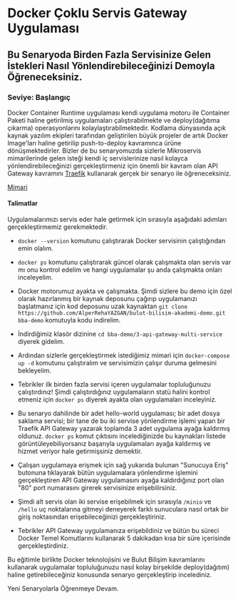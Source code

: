 # Docker Çoklu Servis Gateway Uygulaması

## Bu Senaryoda Birden Fazla Servisinize Gelen İstekleri Nasıl Yönlendirebileceğinizi Demoyla Öğreneceksiniz.  

###  Seviye: Başlangıç

Docker Container Runtime uygulaması kendi uygulama motoru ile Container Paketi haline getirilmiş uygulamaları çalıştırabilmekte ve deploy(dağıtıma çıkarma) operasyonlarını kolaylaştırabilmektedir. Kodlama dünyasında açık kaynak yazılım ekipleri tarafından geliştirilen büyük projeler de artık Docker Image'ları haline getirilip push-to-deploy kavramınca ürüne dönüşmektedirler. Bizler de bu senaryomuzda sizlerle Mikroservis mimarilerinde gelen isteği kendi iç servislerinize nasıl kolayca yönlendirebileceğinizi gerçekleştirmeniz için önemli bir kavram olan API Gateway kavramını [Traefik](https://traefik.io/) kullanarak gerçek bir senaryo ile öğreneceksiniz.  

[Mimari](https://cdn.bulutbilisimakademi.com/public/images/pg/bba-scenario-gateway.png)


#### Talimatlar  

Uygulamalarımızı servis eder hale getirmek için sırasıyla aşağıdaki adımları gerçekleştirmemiz gerekmektedir.    

- ``docker --version`` komutunu çalıştırarak Docker servisinin çalıştığından emin olalım.  

- ``docker ps`` komutunu çalıştırarak güncel olarak çalışmakta olan servis var mı onu kontrol edelim ve hangi uygulamalar şu anda çalışmakta onları inceleyelim.  

- Docker motorumuz ayakta ve çalışmakta. Şimdi sizlere bu demo için özel olarak hazırlanmış bir kaynak deposunu çağırıp uygulamanızı başlatmanız için kod deposunu uzak kaynaktan ```git clone https://github.com/AlperRehaYAZGAN/bulut-bilisim-akademi-demo.git bba-demo``` komutuyla kodu indirelim.  

- İndirdiğimiz klasör dizinine ``cd bba-demo/3-api-gateway-multi-service`` diyerek gidelim.  

- Ardından sizlerle gerçekleştirmek istediğimiz mimari için ``docker-compose up -d`` komutunu çalıştıralım ve servisimizin çalışır duruma gelmesini bekleyelim.  

- Tebrikler ilk birden fazla servisi içeren uygulamalar topluluğunuzu çalıştırdınız! Şimdi çalıştırdığınız uygulamaların statü halini kontrol etmeniz için ``docker ps`` diyerek ayakta olan uygulamaları inceleyiniz.  

- Bu senaryo dahilinde bir adet hello-world uygulaması; bir adet dosya saklama servisi; bir tane de bu iki servise yönlendirme işlemi yapan bir Traefik API Gateway yazarak toplamda 3 adet uygulama ayağa kaldırmış oldunuz. ``docker ps`` komut çıktısını incelediğinizde bu kaynakları listede görüntüleyebiliyorsanız başarıyla uygulamaları ayağa kaldırmış ve hizmet veriyor hale getirmişsiniz demektir.  

- Çalışan uygulamaya erişmek için sağ yukarıda bulunan "Sunucuya Eriş" butonuna tıklayarak bütün uygulamalara yönlendirme işlemini gerçekleştiren API Gateway uygulamasını ayağa kaldırdığınız port olan "80" port numarasını girerek servisinize erişebilirsiniz.  

- Şimdi alt servis olan iki servise erişebilmek için sırasıyla ``/minio`` ve ``/hello`` uç noktalarına gitmeyi deneyerek farklı sunuculara nasıl ortak bir giriş noktasından erişebileceğinizi gerçekleştiriniz.  

- Tebrikler API Gateway uygulamanıza erişebildiniz ve bütün bu süreci Docker Temel Komutlarını kullanarak 5 dakikadan kısa bir süre içerisinde gerçekleştirdiniz.

Bu eğitimle birlikte Docker teknolojisini ve Bulut Bilişim kavramlarını kullanarak uygulamalar topluluğunuzu nasıl kolay birşekilde deploy(dağıtım) haline getirebileceğiniz konusunda senaryo gerçekleştirip incelediniz.  

Yeni Senaryolarla Öğrenmeye Devam.  


